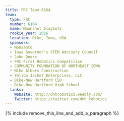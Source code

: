 ```yaml
---
title: FRC Team 6164
team:
  type: FRC
  number: 6164
  name: Moonshot Slaybots
  rookie_year: 2016
  location: Dike, Iowa, USA
  sponsors:
  - Monsanto
  - Iowa Governor's STEM Advisory Council
  - John Deere
  - FRC-First Robotics Competition
  - COMMUNITY FOUNDATION OF NORTHEAST IOWA
  - Mike Albers Construction
  - Yellow Jacket Enterprises, LLC
  - Dike-New Hartford CSD
  - Dike-New Hartford High School
  links:
    Website: http://dnhrobotics.weebly.com/
    Twitter: https://twitter.com/dnh_robotics
---
```


{% include remove_this_line_and_add_a_paragraph %}